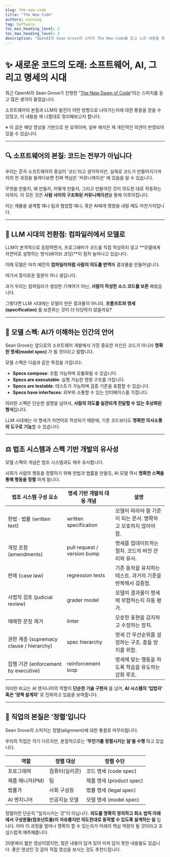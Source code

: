 ```yaml
---
slug: the-new-code
title: "The New Code"
authors: eunsung
tag: Software
toc_min_heading_level: 2
toc_max_heading_level: 3
description: "OpenAI의 Sean Grove의 스피치 The New Code를 듣고 느낀 내용을 정리했습니다. Agent 시대에 새로운 코드의 모습이 어떨지 상상해보는 시간이였습니다."
---
```


# ✨ 새로운 코드의 도래: 소프트웨어, AI, 그리고 명세의 시대

최근 OpenAI의 Sean Grove가 진행한 “[The New Dawn of Code](https://www.youtube.com/watch?v=8rABwKRsec4)”라는 스피치를 듣고 많은 생각이 들었습니다.

소프트웨어의 본질과 LLM의 발전이 어떤 방향으로 나아가는지에 대한 통찰을 얻을 수 있었고, 이 내용을 제 나름대로 정리해보고자 합니다.

※ 이 글은 해당 영상을 기반으로 한 요약이며, 일부 해석은 제 개인적인 의견이 반영되어 있을 수 있습니다.

---

## 🔍 소프트웨어의 본질: 코드는 전부가 아닙니다

우리는 흔히 소프트웨어의 중심이 ‘코드’라고 생각하지만, 실제로 코드가 만들어지기까지의 전 과정을 들여다보면 진짜 핵심은 '커뮤니케이션' 에 있음을 알 수 있습니다.

무엇을 만들지, 왜 만들지, 어떻게 만들지, 그리고 만들어진 것이 의도한 대로 작동하는지까지.
이 모든 것은 **사람 사이의 구조화된 커뮤니케이션**을 통해 이루어집니다.

이는 제품을 설계할 때나 팀과 협업할 때나, 혹은 AI에게 명령을 내릴 때도 마찬가지입니다.

---

## 🤖 LLM 시대의 전환점: 컴파일러에서 모델로

LLM이 본격적으로 등장하면서, 프로그래머가 코드를 직접 작성하지 않고 **모델에게 자연어로 설명하는 방식(바이브 코딩)**이 점차 늘어나고 있습니다.

이때 모델은 마치 예전의 **컴파일러처럼 사람의 의도를 번역**해 결과물을 만들어냅니다.

여기서 흥미로운 질문이 하나 생깁니다.

과거 우리는 컴파일러가 생성한 기계어가 아닌, **사람이 작성한 소스 코드를 보존** 해왔습니다.

그렇다면 LLM 시대에는 모델이 만든 결과물이 아니라, **프롬프트와 명세(specification)** 를 보존하는 것이 더 타당하지 않을까요?

---

## 📄 모델 스펙: AI가 이해하는 인간의 언어

Sean Grove는 앞으로의 소프트웨어 개발에서 가장 중요한 자산은 코드가 아니라 **명확한 명세(model spec)** 가 될 것이라고 말합니다.

모델 스펙은 다음과 같은 특징을 가집니다:

- **Specs compose**: 조합 가능하며 모듈화될 수 있습니다.
- **Specs are executable**: 실행 가능한 명령 구조를 가집니다.
- **Specs are testable**: 테스트가 가능하며 검증 기준을 포함할 수 있습니다.
- **Specs have interfaces**: 외부와 소통할 수 있는 인터페이스를 가집니다.

이러한 스펙은 단순한 설명을 넘어서, **사람의 의도를 일관되게 전달할 수 있는 추상화된 형식**입니다.

LLM 시대에는 이 명세가 자연어로 작성되기 때문에, 기존 코드보다도 **명확한 의사소통의 도구로 기능**할 수 있습니다.

---

## ⚖️ 법조 시스템과 스펙 기반 개발의 유사성

모델 스펙의 개념은 법조 시스템과도 매우 유사합니다.

사회가 사람의 행동을 정렬하기 위해 헌법과 법률을 만들듯, AI 모델 역시 **명확한 스펙을 통해 행동을 정렬** 하게 됩니다.

| 법조 시스템 구성 요소 | 명세 기반 개발의 대응 개념 | 설명 |
| --- | --- | --- |
| 헌법 · 법률 (written text) | written specification | 모델이 따라야 할 기준이 되는 문서. 명확하고 모호하지 않아야 함. |
| 개정 조항 (amendments) | pull request / version bump | 명세를 업데이트하는 절차. 코드의 버전 관리와 유사. |
| 판례 (case law) | regression tests | 기존 동작을 유지하는 테스트. 과거의 기준을 반복해서 검증함. |
| 사법적 검토 (judicial review) | grader model | 모델의 결과물이 명세에 부합하는지 자동 평가. |
| 애매한 문장 제거 | linter | 모호한 표현을 감지하고 수정하는 장치. |
| 권한 계층 (supremacy clause / hierarchy) | spec hierarchy | 명세 간 우선순위를 설정하는 구조. 충돌 방지를 위함. |
| 집행 기관 (enforcement by executive) | reinforcement loop | 명세에 맞는 행동을 하도록 학습을 유도하는 강화 루프. |

이러한 비교는 AI 엔지니어의 역할이 **단순한 기술 구현자** 를 넘어, **AI 시스템의 ‘입법자’ 혹은 ‘정책 설계자’** 로 진화하고 있음을 보여줍니다.

---

## 🧭 직업의 본질은 ‘정렬’입니다

Sean Grove의 스피치는 정렬(alignment)에 대한 통찰로 마무리됩니다.

우리의 직업은 각기 다르지만, 본질적으로는 **‘무언가를 정렬시키는 일’을 수행** 하고 있습니다.

| 역할 | 정렬 대상 | 정렬 수단 |
| --- | --- | --- |
| 프로그래머 | 컴퓨터(실리콘) | 코드 명세 (code spec) |
| 제품 매니저(PM) | 팀 | 제품 명세 (product spec) |
| 법률가 | 사회 구성원 | 법률 명세 (legal spec) |
| AI 엔지니어 | 인공지능 모델 | 모델 명세 (model spec) |

정렬이란 단순히 "일치시키는 것"이 아닙니다.
**의도를 명확히 정의하고 최소 법칙 아래에서 구성원들(컴포넌트들)이 자유롭지만 의도한대로 동작할 수 있도록 설계하는 일** 입니다. 아마 이 과정을 얼마나 명확히 할 수 있는지가 미래의 핵심 역량이 될 것이라고 조심스럽게 예측해봅니다.


20분짜리 짧은 영상이였지만, 많은 내용이 담겨 있어 미처 담지 못한 내용들도 있습니다. 좋은 영상인 것 같아 직접 영상을 보시는 것도 추천드립니다.